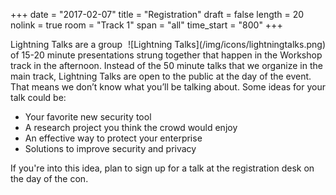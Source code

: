 +++
date = "2017-02-07"
title = "Registration"
draft = false
length = 20
nolink = true 
room = "Track 1"
span = "all"
time_start = "800"
+++
<div style="float: right">
![Lightning Talks](/img/icons/lightningtalks.png)
</div>
Lightning Talks are a group of 15-20 minute presentations strung together that happen in the Workshop track in the afternoon. Instead of the 50 minute talks that we organize in the main track, Lightning Talks are open to the public at the day of the event. That means we don’t know what you’ll be talking about. Some ideas for your talk could be:

- Your favorite new security tool
- A research project you think the crowd would enjoy
- An effective way to protect your enterprise
- Solutions to improve security and privacy

If you're into this idea, plan to sign up for a talk at the registration desk on the day of the con.


